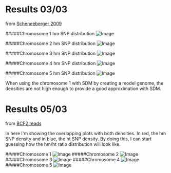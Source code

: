 Results 03/03 
====
from [Scheneeberger 2009](http://1001genomes.org/software/shoremap.html)

#####Chromosome 1 hm SNP distribution
![Image](https://github.com/pilarcormo/SNP_distribution_method/blob/master/chromosome1/Rplot.hm1.png?raw=true)

#####Chromosome 2 hm SNP distribution
![Image](https://github.com/pilarcormo/SNP_distribution_method/blob/master/chromosome2/Rplot.hm2.png?raw=true)

#####Chromosome 3 hm SNP distribution
![Image](https://github.com/pilarcormo/SNP_distribution_method/blob/master/chromosome3/Rplot.hm3.png?raw=true)

#####Chromosome 4 hm SNP distribution
![Image](https://github.com/pilarcormo/SNP_distribution_method/blob/master/chromosome4/Rplot.hm4.png?raw=true)

#####Chromosome 5 hm SNP distribution
![Image](https://github.com/pilarcormo/SNP_distribution_method/blob/master/chromosome5/Rplot.hm5.png?raw=true)

When using the chromosome 1 with SDM by creating a model genome, the densities are not high enough to provide a good approximation with SDM.

Results 05/03
====

from [BCF2 reads](http://1001genomes.org/software/shoremap.html)

In here I'm showing the overlapping plots with both densities. In red, the hm SNP density and in blue, the ht SNP density. By doing this, I can start guessing how the hm/ht ratio distribution will look like. 

#####Chromosome 1 
![Image](https://github.com/pilarcormo/SNP_distribution_method/blob/master/BCF2_chromosome1/Rplot.overlap_hmht.png?raw=true)
#####Chromosome 2 
![Image](https://github.com/pilarcormo/SNP_distribution_method/blob/master/BCF2_chromosome2/Rplot.overlap_hmht.png?raw=true)
#####Chromosome 3
![Image](https://github.com/pilarcormo/SNP_distribution_method/blob/master/BCF2_chromosome3/Rplot.overlapped_hmht.png?raw=true)
#####Chromosome 4
![Image](https://github.com/pilarcormo/SNP_distribution_method/blob/master/BCF2_chromosome4/Rplot.overlap_hmht.png?raw=true)
#####Chromosome 5 
![Image](https://github.com/pilarcormo/SNP_distribution_method/blob/master/BCF2_chromosome5/Rplot.overlap_hmht.png?raw=true)

